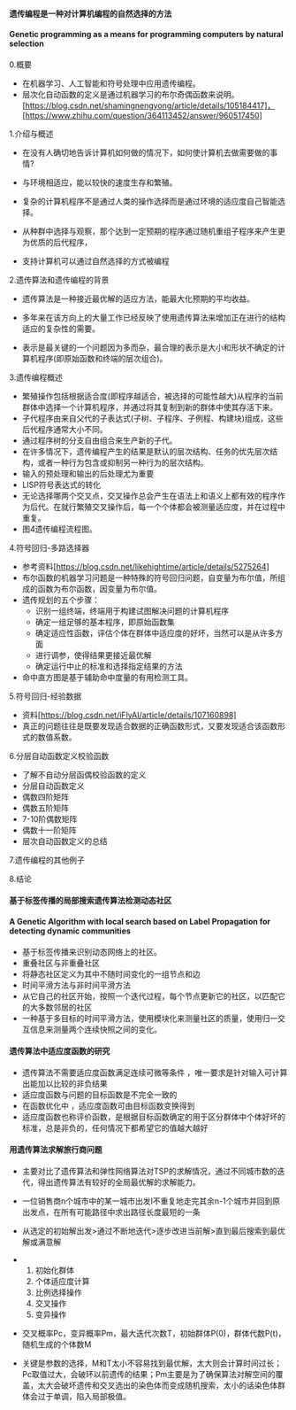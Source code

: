 #### 遗传编程是一种对计算机编程的自然选择的方法

#### Genetic programming as a means for programming computers by natural selection 

0.概要

- 在机器学习、人工智能和符号处理中应用遗传编程。
- 层次化自动函数的定义是通过机器学习的布尔奇偶函数来说明。[https://blog.csdn.net/shamingnengyong/article/details/105184417]，[https://www.zhihu.com/question/364113452/answer/960517450]

1.介绍与概述

- 在没有人确切地告诉计算机如何做的情况下，如何使计算机去做需要做的事情?

- 与环境相适应，能以较快的速度生存和繁殖。
- 复杂的计算机程序不是通过人类的操作选择而是通过环境的适应度自己智能选择。
- 从种群中选择与观察，那个达到一定预期的程序通过随机重组子程序来产生更为优质的后代程序，
- 支持计算机可以通过自然选择的方式被编程

2.遗传算法和遗传编程的背景

- 遗传算法是一种接近最优解的适应方法，能最大化预期的平均收益。

- 多年来在该方向上的大量工作已经反映了使用遗传算法来增加正在进行的结构适应的复杂性的需要。
- 表示是最关键的一个问题因为多而杂，最合理的表示是大小和形状不确定的计算机程序(即原始函数和终端的层次组合)。

3.遗传编程概述

- 繁殖操作包括根据适合度(即程序越适合，被选择的可能性越大)从程序的当前群体中选择一个计算机程序，并通过将其复制到新的群体中使其存活下来。
- 子代程序由来自父代的子表达式(子树、子程序、子例程、构建块)组成，这些后代程序通常大小不同。
- 通过程序树的分支自由组合来生产新的子代。
- 在许多情况下，遗传编程产生的结果是默认的层次结构、任务的优先层次结构，或者一种行为包含或抑制另一种行为的层次结构。
- 输入的预处理和输出的后处理尤为重要
- LISP符号表达式的转化
- 无论选择哪两个交叉点，交叉操作总会产生在语法上和语义上都有效的程序作为后代。在就行繁殖交叉操作后，每一个个体都会被测量适应度，并在过程中重复。
- 图4遗传编程流程图。

4.符号回归-多路选择器

- 参考资料[https://blog.csdn.net/likehightime/article/details/5275264]
- 布尔函数的机器学习问题是一种特殊的符号回归问题，自变量为布尔值，所组成的函数为布尔函数，因变量为布尔值。
- 遗传规划的五个步骤：
  - 识别一组终端，终端用于构建试图解决问题的计算机程序
  - 确定一组足够的基本程序，即原始函数集
  - 确定适应性函数，评估个体在群体中适应度的好坏，当然可以是从许多方面
  - 进行调参，使得结果更接近最优解
  - 确定运行中止的标准和选择指定结果的方法
- 命中直方图是基于辅助命中度量的有用检测工具。

5.符号回归-经验数据

- 资料[https://blog.csdn.net/iFlyAI/article/details/107160898]
- 真正的问题往往是既要发现适合数据的正确函数形式，又要发现适合该函数形式的数值系数。

6.分层自动函数定义校验函数

- 了解不自动分层函偶校验函数的定义
- 分层自动函数定义
- 偶数四阶矩阵
- 偶数五阶矩阵
- 7-10阶偶数矩阵
- 偶数十一阶矩阵
- 层次自动函数定义的总结

7.遗传编程的其他例子

8.结论



#### 基于标签传播的局部搜索遗传算法检测动态社区

#### A Genetic Algorithm with local search based on Label Propagation for detecting dynamic communities
- 基于标签传播来识别动态网络上的社区。
- 重叠社区与非重叠社区
- 将静态社区定义为其中不随时间变化的一组节点和边
- 时间平滑方法与非时间平滑方法
- 从它自己的社区开始，按照一个迭代过程，每个节点更新它的社区，以匹配它的大多数邻居的社区
- 一种基于多目标的时间平滑方法，使用模块化来测量社区的质量，使用归一交互信息来测量两个连续快照之间的变化。



#### 遗传算法中适应度函数的研究

- 遗传算法不需要适应度函数满足连续可微等条件 ，唯一要求是针对输入可计算出能加以比较的非负结果
- 适应度函数与问题的目标函数是不完全一致的 
- 在函数优化中 ，适应度函数可由目标函数变换得到 
- 适应度函数也称评价函数，是根据目标函数确定的用于区分群体中个体好坏的标准，总是非负的，任何情况下都希望它的值越大越好



#### 用遗传算法求解旅行商问题

- 主要对比了遗传算法和弹性网络算法对TSP的求解情况，通过不同城市数的迭代，得出遗传算法有较好的全局最优解的求解能力。

- 一位销售商n个城市中的某一城市出发I不重复地走完其余n-1个城市并回到原出发点，在所有可能路径中求出路径长度最短的一条
- 从选定的初始解出发>通过不断地迭代>逐步改进当前解>直到最后搜索到最优解或满意解
- 1. 初始化群体
  2. 个体适应度计算
  3. 比例选择操作
  4. 交叉操作
  5. 变异操作
- 交叉概率Pc，变异概率Pm，最大迭代次数T，初始群体P(0)，群体代数P(t)，随机生成的个体数M
- 关键是参数的选择，M和T太小不容易找到最优解，太大则会计算时间过长；Pc取值过大，会破环以前遗传的结果；Pm主要是为了确保算法对解空间的覆盖，太大会破坏遗传和交叉选出的染色体而变成随机搜索，太小的话染色体群体会过于单调，陷入局部极值。